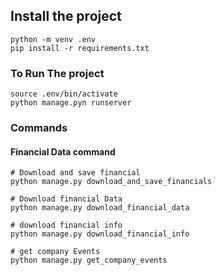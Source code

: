 ## Install the project

```
python -m venv .env
pip install -r requirements.txt

```

### To Run The project

```
source .env/bin/activate
python manage.pyn runserver
```

### Commands

#### Financial Data command

```
# Download and save financial
python manage.py download_and_save_financials

# Download financial Data
python manage.py download_financial_data

# download financial info
python manage.py download_financial_info

# get company Events
python manage.py get_company_events
```